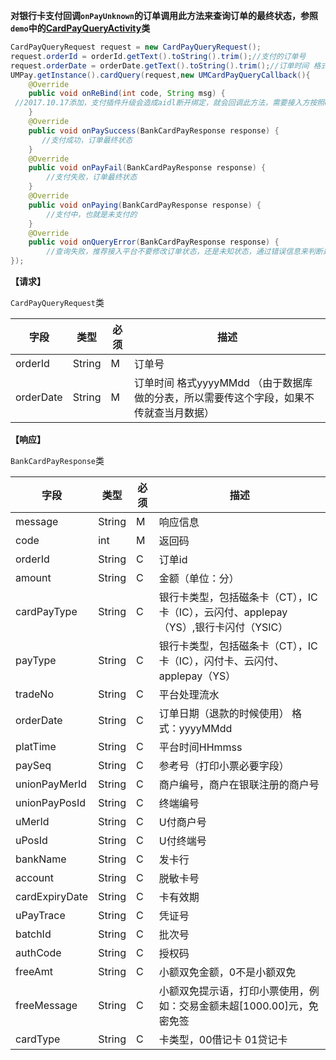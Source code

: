 **对银行卡支付回调`onPayUnknown`的订单调用此方法来查询订单的最终状态，参照`demo`中的[CardPayQueryActivity](https://github.com/mr-yang/PayPluginDemo/blob/master/app/src/main/java/com/umpay/payplugindemo/CardPayQueryActivity.java)类**


```java
CardPayQueryRequest request = new CardPayQueryRequest();
request.orderId = orderId.getText().toString().trim();//支付的订单号
request.orderDate = orderDate.getText().toString().trim();//订单时间 格式yyyyMMdd （由于数据库做的分表，所以需要传这个字段，如果不传就查询当月数据）
UMPay.getInstance().cardQuery(request,new UMCardPayQueryCallback(){
	@Override
    public void onReBind(int code, String msg) {
 //2017.10.17添加，支付插件升级会造成aidl断开绑定，就会回调此方法，需要接入方按照demo重新绑定即可
    }
    @Override
    public void onPaySuccess(BankCardPayResponse response) {
       //支付成功，订单最终状态
    }
    @Override
    public void onPayFail(BankCardPayResponse response) {
        //支付失败，订单最终状态
    }
    @Override
    public void onPaying(BankCardPayResponse response) {
        //支付中，也就是未支付的
    }
    @Override
    public void onQueryError(BankCardPayResponse response) {
        //查询失败，推荐接入平台不要修改订单状态，还是未知状态，通过错误信息来判断是否需要继续发起查询    }
});

```

**【请求】**

`CardPayQueryRequest`类

| 字段  | 类型  | 必须  | 描述  |
| ------------ | ------------ | ------------ | ------------ |
| orderId  | String  | M  | 订单号  |
| orderDate  | String  | M  | 订单时间 格式yyyyMMdd （由于数据库做的分表，所以需要传这个字段，如果不传就查当月数据）  |


**【响应】**


`BankCardPayResponse`类

| 字段  | 类型  | 必须  | 描述  |
| ------------ | ------------ | ------------ | ------------ |
| message  | String  | M  | 响应信息  |
| code  | int  | M  | 返回码  |
| orderId  | String  | C  | 订单id  |
| amount  | String  | C  | 金额（单位：分）  |
| cardPayType  | String  | C  | 银行卡类型，包括磁条卡（CT），IC卡（IC），云闪付、applepay（YS）,银行卡闪付（YSIC）  |
| payType  | String  | C  | 银行卡类型，包括磁条卡（CT），IC卡（IC），闪付卡、云闪付、applepay（YS）  |
| tradeNo  | String  | C  | 平台处理流水  |
| orderDate  | String  | C  | 订单日期（退款的时候使用） 格式：yyyyMMdd  |
| platTime  | String  | C  | 平台时间HHmmss  |
| paySeq  | String  | C  | 参考号（打印小票必要字段）  |
| unionPayMerId  | String  | C  | 商户编号，商户在银联注册的商户号  |
| unionPayPosId  | String  |  C | 终端编号  |
| uMerId  | String  | C  | U付商户号  |
| uPosId  | String  | C  | U付终端号  |
| bankName  | String  | C  | 发卡行  |
| account  | String  | C  | 脱敏卡号  |
| cardExpiryDate  | String  | C  | 卡有效期  |
| uPayTrace  | String  | C  | 凭证号  |
| batchId  | String  | C  | 批次号  |
| authCode  | String  | C  | 授权码  |
| freeAmt  | String  | C  | 小额双免金额，0不是小额双免  |
| freeMessage  | String  | C  | 小额双免提示语，打印小票使用，例如：交易金额未超[1000.00]元，免密免签  |
| cardType  | String  | C  | 卡类型，00借记卡 01贷记卡  |
